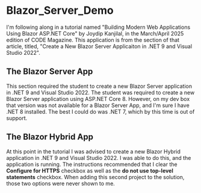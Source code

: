 # Blazor_Server_Demo

I'm following along in a tutorial named "Building Modern Web Applications Using Blazor ASP.NET Core" by Joydip Kanjilal, in the March/April 2025 edition of CODE Magazine. This application is from the section of that article, titled, "Create a New Blazor Server Applicaiton in .NET 9 and Visual Studio 2022".

## The Blazor Server App

This section required the student to create a new Blazor Server application in .NET 9 and Visual Studio 2022. The student was required to create a new Blazor Server application using ASP.NET Core 8. However, on my dev box that version was not available for a Blazor Server App, and I'm sure I have .NET 8 installed. The best I could do was .NET 7, which by this time is out of support.

## The Blazor Hybrid App

At this point in the tutorial I was advised to create a new Blazor Hybrid application in .NET 9 and Visual Studio 2022. I was able to do this, and the application is running. The instructions recommended that I clear the **Configure for HTTPS** checkbox as well as the **do not use top-level statements** checkbox. When adding this second project to the solution, those two options were never shown to me.